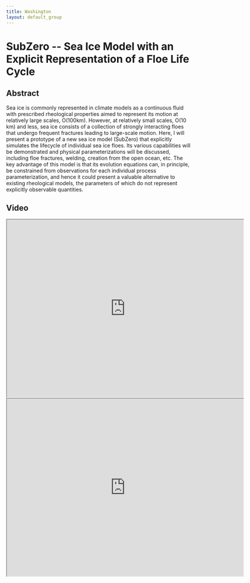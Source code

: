 ```yaml
---
title: Washington
layout: default_group
---
```

# SubZero -- Sea Ice Model with an Explicit Representation of a Floe Life Cycle
## Abstract

Sea ice is commonly represented in climate models as a continuous fluid with prescribed rheological properties aimed to represent its motion at relatively large scales, O(100km). However, at relatively small scales, O(10 km) and less, sea ice consists of a collection of strongly interacting floes that undergo frequent fractures leading to large-scale motion. Here, I will present a prototype of a new sea ice model (SubZero) that explicitly simulates the lifecycle of individual sea ice floes. Its various capabilities will be demonstrated and physical parameterizations will be discussed, including floe fractures, welding, creation from the open ocean, etc. The key advantage of this model is that its evolution equations can, in principle, be constrained from observations for each individual process parameterization, and hence it could present a valuable alternative to existing rheological models, the parameters of which do not represent explicitly observable quantities.

## Video
<iframe src="https://drive.google.com/file/d/1GFA_UFD6LJyAqyYUX6ymrvYfDdeSOeIC/preview" width="640" height="480"></iframe>

<iframe src="https://drive.google.com/file/d/1hSK-yBnx-PHmxrB6rzIcewy-NhzPCeE1/preview" width="640" height="480"></iframe>


